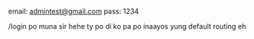 email: admintest@gmail.com
pass: 1234


/login po muna sir hehe ty po di ko pa po inaayos yung default routing eh